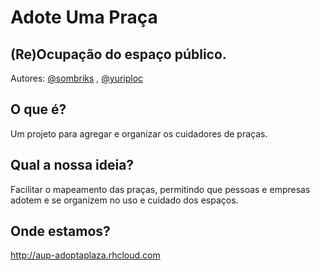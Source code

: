 # Adote Uma Praça
## (Re)Ocupação do espaço público.
Autores: [@sombriks](http://github.com/sombriks) , [@yuriploc](http://github.com/yuriplos)

## O que é?
Um projeto para agregar e organizar os cuidadores de praças.

## Qual a nossa ideia?
Facilitar o mapeamento das praças, permitindo que pessoas e empresas adotem e se organizem no uso e cuidado dos espaços.

## Onde estamos?
http://aup-adoptaplaza.rhcloud.com
